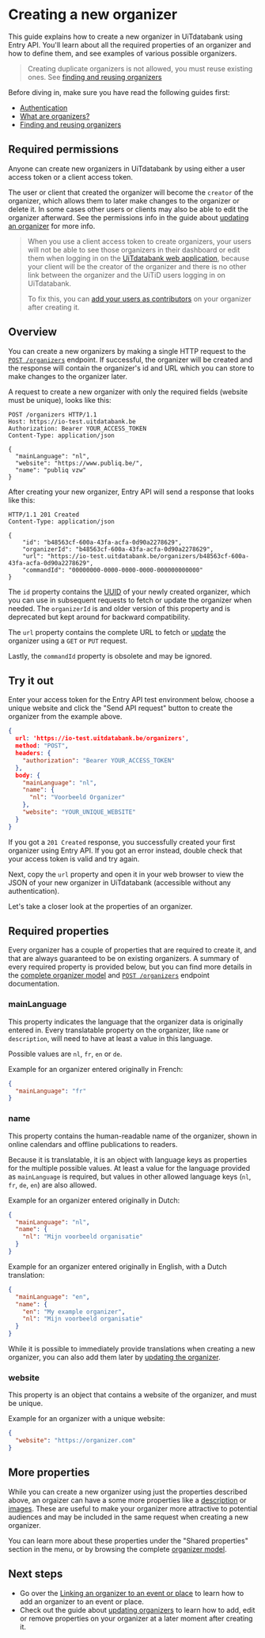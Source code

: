# Creating a new organizer

This guide explains how to create a new organizer in UiTdatabank using Entry API. You'll learn about all the required properties of an organizer and how to define them, and see examples of various possible organizers.

<!-- theme: warning -->

> Creating duplicate organizers is not allowed, you must reuse existing ones. See [finding and reusing organizers](./finding-and-reusing-organizers.md)

Before diving in, make sure you have read the following guides first:

* [Authentication](../authentication.md)
* [What are organizers?](introduction.md)
* [Finding and reusing organizers](finding-and-reusing-organizers.md)

## Required permissions

Anyone can create new organizers in UiTdatabank by using either a user access token or a client access token.

The user or client that created the organizer will become the `creator` of the organizer, which allows them to later make changes to the organizer or delete it. In some cases other users or clients may also be able to edit the organizer afterward. See the permissions info in the guide about [updating an organizer](./update.md) for more info.

<!-- theme: warning -->

> When you use a client access token to create organizers, your users will not be able to see those organizers in their dashboard or edit them when logging in on the [UiTdatabank web application](https://uitdatabank.be), because your client will be the creator of the organizer and there is no other link between the organizer and the UiTiD users logging in on UiTdatabank.
>
> To fix this, you can [add your users as contributors](../shared/contributors.md) on your organizer after creating it.

## Overview

You can create a new organizers by making a single HTTP request to the [`POST /organizers`](/reference/entry.json/paths/~1organizers/post) endpoint. If successful, the organizer will be created and the response will contain the organizer's id and URL which you can store to make changes to the organizer later.

A request to create a new organizer with only the required fields (website must be unique), looks like this:

```http
POST /organizers HTTP/1.1
Host: https://io-test.uitdatabank.be
Authorization: Bearer YOUR_ACCESS_TOKEN
Content-Type: application/json

{
  "mainLanguage": "nl",
  "website": "https://www.publiq.be/",
  "name": "publiq vzw"
}
```

After creating your new organizer, Entry API will send a response that looks like this:

```http
HTTP/1.1 201 Created
Content-Type: application/json

{
    "id": "b48563cf-600a-43fa-acfa-0d90a2278629",
    "organizerId": "b48563cf-600a-43fa-acfa-0d90a2278629",
    "url": "https://io-test.uitdatabank.be/organizers/b48563cf-600a-43fa-acfa-0d90a2278629",
    "commandId": "00000000-0000-0000-0000-000000000000"
}
```

The `id` property contains the [UUID](https://nl.wikipedia.org/wiki/Universally_unique_identifier) of your newly created organizer, which you can use in subsequent requests to fetch or update the organizer when needed. The `organizerId` is and older version of this property and is deprecated but kept around for backward compatibility.

The `url` property contains the complete URL to fetch or [update](update.md) the organizer using a `GET` or `PUT` request.

Lastly, the `commandId` property is obsolete and may be ignored.

## Try it out

Enter your access token for the Entry API test environment below, choose a unique website and click the "Send API request" button to create the organizer from the example above.

```json http
{
  url: 'https://io-test.uitdatabank.be/organizers',
  method: "POST",
  headers: {
    "authorization": "Bearer YOUR_ACCESS_TOKEN"
  },
  body: {
    "mainLanguage": "nl",
    "name": {
      "nl": "Voorbeeld Organizer"
    },
    "website": "YOUR_UNIQUE_WEBSITE"
  }
}
```

If you got a `201 Created` response, you successfully created your first organizer using Entry API. If you got an error instead, double check that your access token is valid and try again.

Next, copy the `url` property and open it in your web browser to view the JSON of your new organizer in UiTdatabank (accessible without any authentication).

Let's take a closer look at the properties of an organizer.

## Required properties

Every organizer has a couple of properties that are required to create it, and that are always guaranteed to be on existing organizers. A summary of every required property is provided below, but you can find more details in the [complete organizer model](../../../models/organizer-with-read-example.json) and [`POST /organizers`](/reference/entry.json/paths/~1organizers/post) endpoint documentation.

### mainLanguage

This property indicates the language that the organizer data is originally entered in. Every translatable property on the organizer, like `name` or `description`, will need to have at least a value in this language.

Possible values are `nl`, `fr`, `en` or `de`.

Example for an organizer entered originally in French:

```json
{
  "mainLanguage": "fr"
}
```

### name

This property contains the human-readable name of the organizer, shown in online calendars and offline publications to readers.

Because it is translatable, it is an object with language keys as properties for the multiple possible values. At least a value for the language provided as `mainLanguage` is required, but values in other allowed language keys (`nl`, `fr`, `de`, `en`) are also allowed.

Example for an organizer entered originally in Dutch:

```json
{
  "mainLanguage": "nl",
  "name": {
    "nl": "Mijn voorbeeld organisatie"
  }
}
```

Example for an organizer entered originally in English, with a Dutch translation:

```json
{
  "mainLanguage": "en",
  "name": {
    "en": "My example organizer",
    "nl": "Mijn voorbeeld organisatie"
  }
}
```

While it is possible to immediately provide translations when creating a new organizer, you can also add them later by [updating the organizer](update.md).

### website

This property is an object that contains a website of the organizer, and must be unique.

Example for an organizer with a unique website:

```json
{
  "website": "https://organizer.com"
}
```

## More properties

While you can create a new organizer using just the properties described above, an orgaizer can have a some more properties like a [description](../shared/description.md) or [images](../shared/images.md). These are useful to make your organizer more attractive to potential audiences and may be included in the same request when creating a new organizer.

You can learn more about these properties under the "Shared properties" section in the menu, or by browsing the complete [organizer model](../../../models/organizer-with-read-example.json).

## Next steps
* Go over the [Linking an organizer to an event or place](./linking.md) to learn how to add an organizer to an event or place.
* Check out the guide about [updating organizers](update.md) to learn how to add, edit or remove properties on your organizer at a later moment after creating it.
